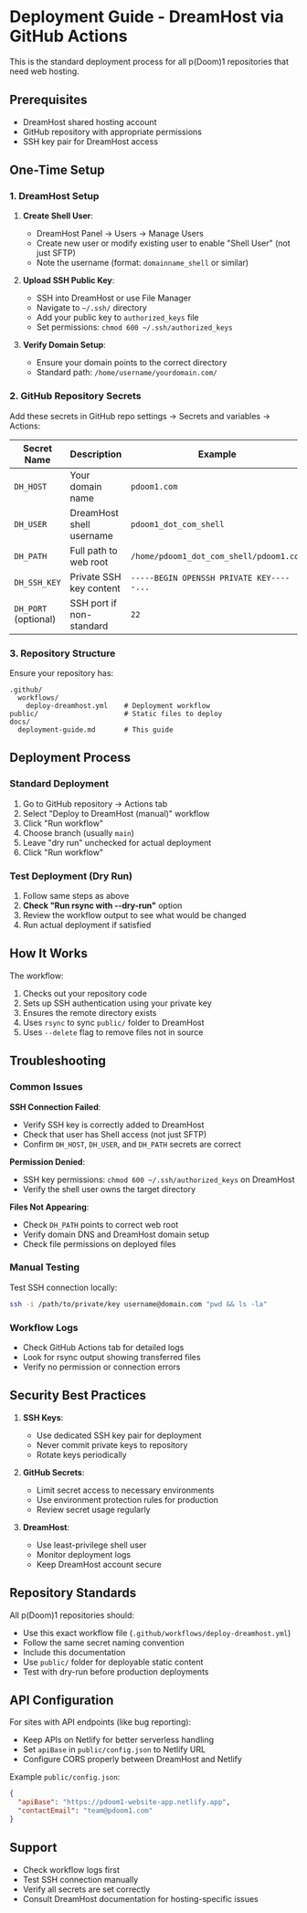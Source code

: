# Deployment Guide - DreamHost via GitHub Actions

This is the standard deployment process for all p(Doom)1 repositories that need web hosting.

## Prerequisites

- DreamHost shared hosting account
- GitHub repository with appropriate permissions
- SSH key pair for DreamHost access

## One-Time Setup

### 1. DreamHost Setup

1. **Create Shell User**:
   - DreamHost Panel → Users → Manage Users
   - Create new user or modify existing user to enable "Shell User" (not just SFTP)
   - Note the username (format: `domainname_shell` or similar)

2. **Upload SSH Public Key**:
   - SSH into DreamHost or use File Manager
   - Navigate to `~/.ssh/` directory
   - Add your public key to `authorized_keys` file
   - Set permissions: `chmod 600 ~/.ssh/authorized_keys`

3. **Verify Domain Setup**:
   - Ensure your domain points to the correct directory
   - Standard path: `/home/username/yourdomain.com/`

### 2. GitHub Repository Secrets

Add these secrets in GitHub repo settings → Secrets and variables → Actions:

| Secret Name | Description | Example |
|-------------|-------------|---------|
| `DH_HOST` | Your domain name | `pdoom1.com` |
| `DH_USER` | DreamHost shell username | `pdoom1_dot_com_shell` |
| `DH_PATH` | Full path to web root | `/home/pdoom1_dot_com_shell/pdoom1.com` |
| `DH_SSH_KEY` | Private SSH key content | `-----BEGIN OPENSSH PRIVATE KEY-----...` |
| `DH_PORT` (optional) | SSH port if non-standard | `22` |

### 3. Repository Structure

Ensure your repository has:
```
.github/
  workflows/
    deploy-dreamhost.yml    # Deployment workflow
public/                     # Static files to deploy
docs/
  deployment-guide.md       # This guide
```

## Deployment Process

### Standard Deployment

1. Go to GitHub repository → Actions tab
2. Select "Deploy to DreamHost (manual)" workflow
3. Click "Run workflow"
4. Choose branch (usually `main`)
5. Leave "dry run" unchecked for actual deployment
6. Click "Run workflow"

### Test Deployment (Dry Run)

1. Follow same steps as above
2. **Check "Run rsync with --dry-run"** option
3. Review the workflow output to see what would be changed
4. Run actual deployment if satisfied

## How It Works

The workflow:
1. Checks out your repository code
2. Sets up SSH authentication using your private key
3. Ensures the remote directory exists
4. Uses `rsync` to sync `public/` folder to DreamHost
5. Uses `--delete` flag to remove files not in source

## Troubleshooting

### Common Issues

**SSH Connection Failed**:
- Verify SSH key is correctly added to DreamHost
- Check that user has Shell access (not just SFTP)
- Confirm `DH_HOST`, `DH_USER`, and `DH_PATH` secrets are correct

**Permission Denied**:
- SSH key permissions: `chmod 600 ~/.ssh/authorized_keys` on DreamHost
- Verify the shell user owns the target directory

**Files Not Appearing**:
- Check `DH_PATH` points to correct web root
- Verify domain DNS and DreamHost domain setup
- Check file permissions on deployed files

### Manual Testing

Test SSH connection locally:
```bash
ssh -i /path/to/private/key username@domain.com "pwd && ls -la"
```

### Workflow Logs

- Check GitHub Actions tab for detailed logs
- Look for rsync output showing transferred files
- Verify no permission or connection errors

## Security Best Practices

1. **SSH Keys**:
   - Use dedicated SSH key pair for deployment
   - Never commit private keys to repository
   - Rotate keys periodically

2. **GitHub Secrets**:
   - Limit secret access to necessary environments
   - Use environment protection rules for production
   - Review secret usage regularly

3. **DreamHost**:
   - Use least-privilege shell user
   - Monitor deployment logs
   - Keep DreamHost account secure

## Repository Standards

All p(Doom)1 repositories should:
- Use this exact workflow file (`.github/workflows/deploy-dreamhost.yml`)
- Follow the same secret naming convention
- Include this documentation
- Use `public/` folder for deployable static content
- Test with dry-run before production deployments

## API Configuration

For sites with API endpoints (like bug reporting):
- Keep APIs on Netlify for better serverless handling
- Set `apiBase` in `public/config.json` to Netlify URL
- Configure CORS properly between DreamHost and Netlify

Example `public/config.json`:
```json
{
  "apiBase": "https://pdoom1-website-app.netlify.app",
  "contactEmail": "team@pdoom1.com"
}
```

## Support

- Check workflow logs first
- Test SSH connection manually
- Verify all secrets are set correctly
- Consult DreamHost documentation for hosting-specific issues
